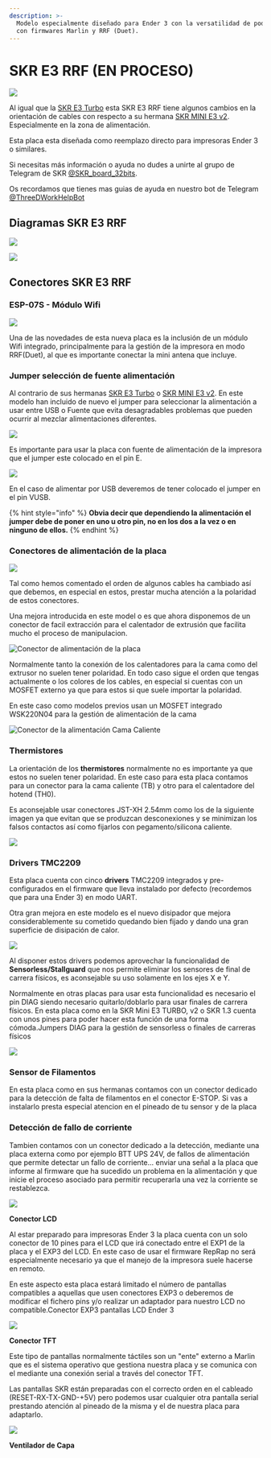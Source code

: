 ```yaml
---
description: >-
  Modelo especialmente diseñado para Ender 3 con la versatilidad de poder usarse
  con firmwares Marlin y RRF (Duet).
---
```


# SKR E3 RRF \(EN PROCESO\)

![](../../../.gitbook/assets/image%20%2844%29.png)

Al igual que la [SKR E3 Turbo](https://3dwork.qitec.net/guias-impresion-3d/mejoras-upgrades/electronica/skr_mini_e3_turbo) esta SKR E3 RRF tiene algunos cambios en la orientación de cables con respecto a su hermana [SKR MINI E3 v2](https://3dwork.qitec.net/guias-impresion-3d/mejoras-upgrades/electronica/skr-mini-e3-v2). Especialmente en la zona de alimentación.

Esta placa esta diseñada como reemplazo directo para impresoras Ender 3 o similares.

Si necesitas más información o ayuda no dudes a unirte al grupo de Telegram de SKR [@SKR\_board\_32bits](https://t.me/SKR_board_32bits).‌

Os recordamos que tienes mas guias de ayuda en nuestro bot de Telegram [@ThreeDWorkHelpBot](https://t.me/ThreeDWorkHelpBot)

## Diagramas SKR E3 RRF

![](../../../.gitbook/assets/image%20%2858%29.png)

![](../../../.gitbook/assets/image%20%2864%29.png)

## Conectores SKR E3 RRF

### ESP-07S - Módulo Wifi

![](../../../.gitbook/assets/image%20%2843%29.png)

Una de las novedades de esta nueva placa es la inclusión de un módulo Wifi integrado, principalmente para la gestión de la impresora en modo RRF\(Duet\), al que es importante conectar la mini antena que incluye.

### Jumper selección de fuente alimentación

Al contrario de sus hermanas [SKR E3 Turbo](https://3dwork.qitec.net/guias-impresion-3d/mejoras-upgrades/electronica/skr_mini_e3_turbo) o [SKR MINI E3 v2](https://3dwork.qitec.net/guias-impresion-3d/mejoras-upgrades/electronica/skr-mini-e3-v2). En este modelo han incluido de nuevo el jumper para seleccionar la alimentación a usar entre USB o Fuente que evita desagradables problemas que pueden ocurrir al mezclar alimentaciones diferentes.

![](../../../.gitbook/assets/image%20%2856%29.png)

Es importante para usar la placa con fuente de alimentación de la impresora que el jumper este colocado en el pin E.

![](../../../.gitbook/assets/image%20%2846%29.png)

En el caso de alimentar por USB deveremos de tener colocado el jumper en el pin VUSB. 

{% hint style="info" %}
**Obvia decir que dependiendo la alimentación el jumper debe de poner en uno u otro pin, no en los dos a la vez o en ninguno de ellos.**
{% endhint %}

### Conectores de alimentación de la placa

![](../../../.gitbook/assets/image%20%2853%29.png)

Tal como hemos comentado el orden de algunos cables ha cambiado así que debemos, en especial en estos, prestar mucha atención a la polaridad de estos conectores.

Una mejora introducida en este model o es que ahora disponemos de un conector de facil extracción para el calentador de extrusión que facilita mucho el proceso de manipulacion.

![Conector de alimentaci&#xF3;n de la placa](../../../.gitbook/assets/image%20%2862%29.png)

Normalmente tanto la conexión de los calentadores para la cama como del extrusor no suelen tener polaridad. En todo caso sigue el orden que tengas actualmente o los colores de los cables, en especial si cuentas con un MOSFET externo ya que para estos si que suele importar la polaridad.

En este caso como modelos previos usan un MOSFET integrado WSK220N04 para la gestión de alimentación de la cama

![Conector de la alimentaci&#xF3;n Cama Caliente](../../../.gitbook/assets/image%20%2852%29.png)

### Thermistores

La orientación de los **thermistores** normalmente no es importante ya que estos no suelen tener polaridad. En este caso para esta placa contamos para un conector para la cama caliente \(TB\) y otro para el calentadore del hotend \(TH0\).

Es aconsejable usar conectores JST-XH 2.54mm como los de la siguiente imagen ya que evitan que se produzcan desconexiones y se minimizan los falsos contactos así como fijarlos con pegamento/silicona caliente.

![](../../../.gitbook/assets/image%20%2854%29.png)

### Drivers TMC2209

Esta placa cuenta con cinco **drivers** TMC2209 integrados y pre-configurados en el firmware que lleva instalado por defecto \(recordemos que para una Ender 3\) en modo UART.

Otra gran mejora en este modelo es el nuevo disipador que mejora considerablemente su cometido quedando bien fijado y dando una gran superficie de disipación de calor.

![](../../../.gitbook/assets/image%20%2855%29.png)

Al disponer estos drivers podemos aprovechar la funcionalidad de **Sensorless/Stallguard** que nos permite eliminar los sensores de final de carrera físicos, es aconsejable su uso solamente en los ejes X e Y.

Normalmente en otras placas para usar esta funcionalidad es necesario el pin DIAG siendo necesario quitarlo/doblarlo para usar finales de carrera físicos. En esta placa como en la SKR Mini E3 TURBO, v2 o SKR 1.3 cuenta con unos pines para poder hacer esta función de una forma cómoda.Jumpers DIAG para la gestión de sensorless o finales de carreras físicos

![](../../../.gitbook/assets/image%20%2857%29.png)

### Sensor de Filamentos

En esta placa como en sus hermanas contamos con un conector dedicado para la detección de falta de filamentos en el conector E-STOP. Si vas a instalarlo presta especial atencion en el pineado de tu sensor y de la placa

### Detección de fallo de corriente

Tambien contamos con un conector dedicado a la detección, mediante una placa externa como por ejemplo BTT UPS 24V, de fallos de alimentación que permite detectar un fallo de corriente... enviar una señal a la placa que informe al firmware que ha sucedido un problema en la alimentación y que inicie el proceso asociado para permitir recuperarla una vez la corriente se restablezca.

![](../../../.gitbook/assets/image%20%2849%29.png)

**Conector LCD**

Al estar preparado para impresoras Ender 3 la placa cuenta con un solo conector de 10 pines para el LCD que irá conectado entre el EXP1 de la placa y el EXP3 del LCD. En este caso de usar el firmware RepRap no será especialmente necesario ya que el manejo de la impresora suele hacerse en remoto.

En este aspecto esta placa estará limitado el número de pantallas compatibles a aquellas que usen conectores EXP3 o deberemos de modificar el fichero pins y/o realizar un adaptador para nuestro LCD no compatible.Conector EXP3 pantallas LCD Ender 3

![](https://telegra.ph/file/05e656e06301a03de263e.png)

**Conector TFT**

Este tipo de pantallas normalmente táctiles son un "ente" externo a Marlin que es el sistema operativo que gestiona nuestra placa y se comunica con el mediante una conexión serial a través del conector TFT.

Las pantallas SKR están preparadas con el correcto orden en el cableado \(RESET-RX-TX-GND-+5V\) pero podemos usar cualquier otra pantalla serial prestando atención al pineado de la misma y el de nuestra placa para adaptarlo.

![](../../../.gitbook/assets/image%20%2847%29.png)

**Ventilador de Capa**

